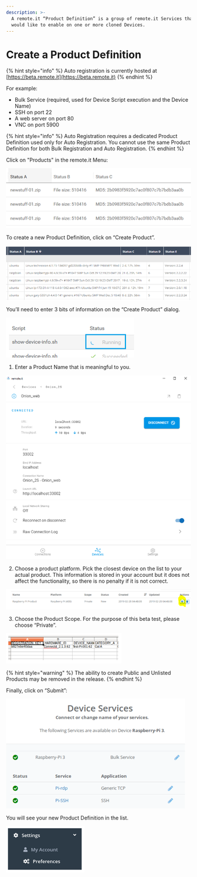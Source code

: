 ```yaml
---
description: >-
  A remote.it “Product Definition” is a group of remote.it Services that you
  would like to enable on one or more cloned Devices.
---
```


# Create a Product Definition

{% hint style="info" %}
Auto registration is currently hosted at [https://beta.remote.it](https://beta.remote.it)
{% endhint %}

For example:

* Bulk Service \(required, used for Device Script execution and the Device Name\)
* SSH on port 22
* A web server on port 80
* VNC on port 5900

{% hint style="info" %}
Auto Registration requires a dedicated Product Definition used only for Auto Registration. You cannot use the same Product Definition for both Bulk Registration and Auto Registration.
{% endhint %}

Click on "Products" in the remote.it Menu:

![](../../.gitbook/assets/image%20%28160%29.png)

To create a new Product Definition, click on “Create Product”.

![](../../.gitbook/assets/image%20%28214%29.png)

You’ll need to enter 3 bits of information on the “Create Product” dialog.

![](../../.gitbook/assets/image%20%28119%29.png)

1. Enter a Product Name that is meaningful to you.

![](../../.gitbook/assets/image%20%28414%29.png)

2. Choose a product platform.  Pick the closest device on the list to your actual product.  This information is stored in your account but it does not affect the functionality, so there is no penalty if it is not correct.

![](../../.gitbook/assets/image%20%28230%29.png)

3. Choose the Product Scope.  For the purpose of this beta test, please choose “Private”.

![](../../.gitbook/assets/image%20%28114%29.png)

{% hint style="warning" %}
The ability to create Public and Unlisted Products may be removed in the release.
{% endhint %}

Finally, click on “Submit”:

![](../../.gitbook/assets/image%20%28185%29.png)

You will see your new Product Definition in the list.

![](../../.gitbook/assets/image%20%28318%29.png)

